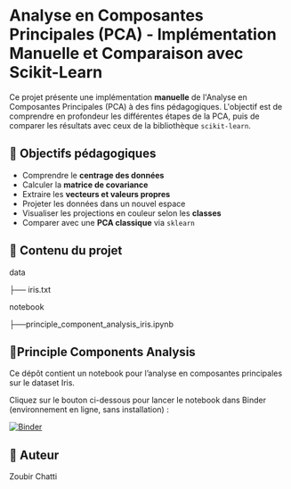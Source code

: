 # Analyse en Composantes Principales (PCA) - Implémentation Manuelle et Comparaison avec Scikit-Learn

Ce projet présente une implémentation **manuelle** de l'Analyse en Composantes Principales (PCA) à des fins pédagogiques. L'objectif est de comprendre en profondeur les différentes étapes de la PCA, puis de comparer les résultats avec ceux de la bibliothèque `scikit-learn`.

## 📌 Objectifs pédagogiques

- Comprendre le **centrage des données**
- Calculer la **matrice de covariance**
- Extraire les **vecteurs et valeurs propres**
- Projeter les données dans un nouvel espace
- Visualiser les projections en couleur selon les **classes**
- Comparer avec une **PCA classique** via `sklearn`

## 📁 Contenu du projet

data

├── iris.txt

notebook

├──principle_component_analysis_iris.ipynb

## 📌Principle Components Analysis

Ce dépôt contient un notebook pour l’analyse en composantes principales sur le dataset Iris.

Cliquez sur le bouton ci-dessous pour lancer le notebook dans Binder (environnement en ligne, sans installation) :

[![Binder](https://mybinder.org/badge_logo.svg)](https://mybinder.org/v2/gh/ZoubirCHATTI/Principle-components-analysis/main?urlpath=%2Fdoc%2Ftree%2Fnotebook%2Fprinciple_component_analysis_iris.ipynb)



## 👤 Auteur
Zoubir Chatti

